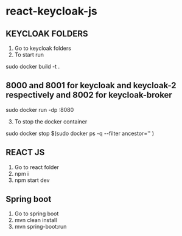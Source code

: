 # react-keycloak-js

## KEYCLOAK FOLDERS
1. Go to keycloak folders
2. To start run

sudo docker build -t <NAME OF CONTAINER> .
 
## 8000 and 8001 for keycloak and keycloak-2 respectively and 8002 for keycloak-broker  
sudo docker run -dp <PORT AS DEFINED ABOVE>:8080 <NAME OF CONTAINER>

3. To stop the docker container

sudo docker stop $(sudo docker ps -q --filter ancestor='<NAME OF CONTAINER>' )

## REACT JS
1. Go to react folder
2. npm i
3. npm start dev

## Spring boot
1. Go to spring boot
2. mvn clean install
3. mvn spring-boot:run
